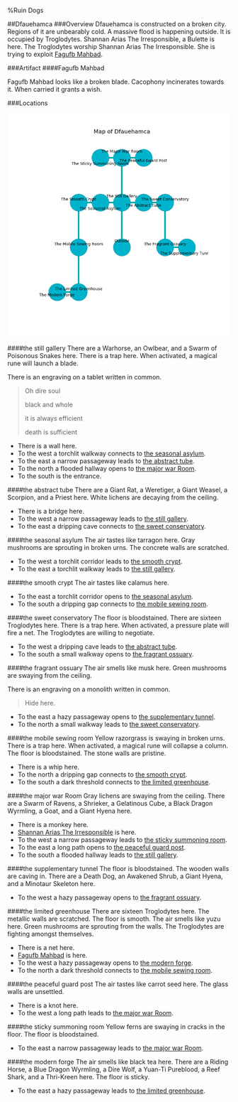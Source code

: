 %Ruin Dogs

##Dfauehamca
###Overview
Dfauehamca is constructed on a broken city. Regions of it are unbearably cold. A massive flood is happening outside. It is occupied by Troglodytes. <a name="Shannan-Arias-The-Irresponsible"></a>Shannan Arias The Irresponsible, a Bulette is here. The Troglodytes worship Shannan Arias The Irresponsible. She  is trying to exploit [Fagufb Mahbad](#Fagufb-Mahbad). 



###Artifact
####<a name="Fagufb-Mahbad"></a>Fagufb Mahbad


Fagufb Mahbad looks like a broken blade. Cacophony incinerates towards it. When carried it grants a wish. 





###Locations


![](../v2/images/Dfauehamca.png)

####<a name="the-still-gallery"></a>the still gallery
There are a Warhorse, an Owlbear, and a Swarm of Poisonous Snakes here. There is a trap here. When activated, a magical rune will launch a blade. 

There is an engraving on a tablet written in common. 

> Oh dire soul
>
> black and whole
>
> it is always efficient
>
> death is sufficient
>


* There is a wall here.
* To the west a torchlit walkway connects to [the seasonal asylum](#the-seasonal-asylum).
* To the east a narrow passageway leads to [the abstract tube](#the-abstract-tube).
* To the north a flooded hallway opens to [the major war Room](#the-major-war-Room).
* To the south is the entrance.


####<a name="the-abstract-tube"></a>the abstract tube
There are a Giant Rat, a Weretiger, a Giant Weasel, a Scorpion, and a Priest here. White lichens are decaying from the ceiling. 



* There is a bridge here.
* To the west a narrow passageway leads to [the still gallery](#the-still-gallery).
* To the east a dripping cave connects to [the sweet conservatory](#the-sweet-conservatory).


####<a name="the-seasonal-asylum"></a>the seasonal asylum
The air tastes like tarragon here. Gray mushrooms are sprouting in broken urns. The concrete walls are scratched. 



* To the west a torchlit corridor leads to [the smooth crypt](#the-smooth-crypt).
* To the east a torchlit walkway leads to [the still gallery](#the-still-gallery).


####<a name="the-smooth-crypt"></a>the smooth crypt
The air tastes like calamus here. 



* To the east a torchlit corridor opens to [the seasonal asylum](#the-seasonal-asylum).
* To the south a dripping gap connects to [the mobile sewing room](#the-mobile-sewing-room).


####<a name="the-sweet-conservatory"></a>the sweet conservatory
The floor is bloodstained. There are sixteen Troglodytes here. There is a trap here. When activated, a pressure plate will fire a net. The Troglodytes are willing to negotiate. 



* To the west a dripping cave leads to [the abstract tube](#the-abstract-tube).
* To the south a small walkway opens to [the fragrant ossuary](#the-fragrant-ossuary).


####<a name="the-fragrant-ossuary"></a>the fragrant ossuary
The air smells like musk here. Green mushrooms are swaying from the ceiling. 

There is an engraving on a monolith written in common. 

> Hide here.
>


* To the east a hazy passageway opens to [the supplementary tunnel](#the-supplementary-tunnel).
* To the north a small walkway leads to [the sweet conservatory](#the-sweet-conservatory).


####<a name="the-mobile-sewing-room"></a>the mobile sewing room
Yellow razorgrass is swaying in broken urns. There is a trap here. When activated, a magical rune will collapse a column. The floor is bloodstained. The stone walls are pristine. 



* There is a whip here.
* To the north a dripping gap connects to [the smooth crypt](#the-smooth-crypt).
* To the south a dark threshold connects to [the limited greenhouse](#the-limited-greenhouse).


####<a name="the-major-war-Room"></a>the major war Room
Gray lichens are swaying from the ceiling. There are a Swarm of Ravens, a Shrieker, a Gelatinous Cube, a Black Dragon Wyrmling, a Goat, and a Giant Hyena here. 



* There is a monkey here.
* [Shannan Arias The Irresponsible](#Shannan-Arias-The-Irresponsible) is here.
* To the west a narrow passageway leads to [the sticky summoning room](#the-sticky-summoning-room).
* To the east a long path opens to [the peaceful guard post](#the-peaceful-guard-post).
* To the south a flooded hallway leads to [the still gallery](#the-still-gallery).


####<a name="the-supplementary-tunnel"></a>the supplementary tunnel
The floor is bloodstained. The wooden walls are caving in. There are a Death Dog, an Awakened Shrub, a Giant Hyena, and a Minotaur Skeleton here. 



* To the west a hazy passageway opens to [the fragrant ossuary](#the-fragrant-ossuary).


####<a name="the-limited-greenhouse"></a>the limited greenhouse
There are sixteen Troglodytes here. The metallic walls are scratched. The floor is smooth. The air smells like yuzu here. Green mushrooms are sprouting from the walls. The Troglodytes are fighting amongst themselves. 



* There is a net here.
* [Fagufb Mahbad](#Fagufb-Mahbad) is here.
* To the west a hazy passageway opens to [the modern forge](#the-modern-forge).
* To the north a dark threshold connects to [the mobile sewing room](#the-mobile-sewing-room).


####<a name="the-peaceful-guard-post"></a>the peaceful guard post
The air tastes like carrot seed here. The glass walls are unsettled. 



* There is a knot here.
* To the west a long path leads to [the major war Room](#the-major-war-Room).


####<a name="the-sticky-summoning-room"></a>the sticky summoning room
Yellow ferns are swaying in cracks in the floor. The floor is bloodstained. 



* To the east a narrow passageway leads to [the major war Room](#the-major-war-Room).


####<a name="the-modern-forge"></a>the modern forge
The air smells like black tea here. There are a Riding Horse, a Blue Dragon Wyrmling, a Dire Wolf, a Yuan-Ti Pureblood, a Reef Shark, and a Thri-Kreen here. The floor is sticky. 



* To the east a hazy passageway leads to [the limited greenhouse](#the-limited-greenhouse).


